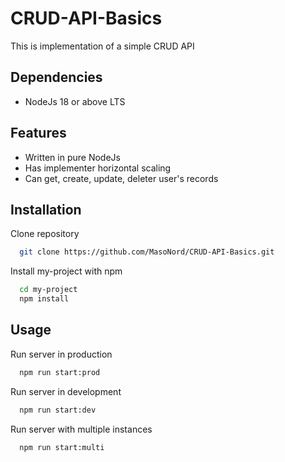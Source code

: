 # CRUD-API-Basics

This is implementation of a simple CRUD API

## Dependencies

- NodeJs 18 or above LTS

## Features

- Written in pure NodeJs
- Has implementer horizontal scaling
- Can get, create, update, deleter user's records

## Installation

Clone repository

```bash
  git clone https://github.com/MasoNord/CRUD-API-Basics.git
```

Install my-project with npm

```bash
  cd my-project
  npm install
```

## Usage

Run server in production

```bash
  npm run start:prod
```

Run server in development

```bash
  npm run start:dev
```

Run server with multiple instances

```bash
  npm run start:multi
```
